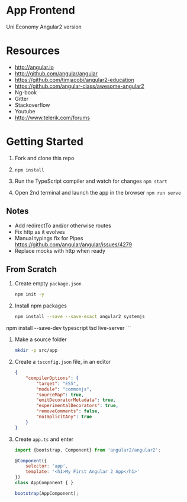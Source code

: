 
# App Frontend
Uni Economy Angular2 version

# Resources
 - http://angular.io
 - http://github.com/angular/angular
 - https://github.com/timjacobi/angular2-education
 - https://github.com/angular-class/awesome-angular2
 - Ng-book
 - Gitter
 - Stackoverflow
 - Youtube
 - http://www.telerik.com/forums


# Getting Started

1. Fork and clone this repo

1. `npm install`

1. Run the TypeScript compiler and watch for changes `npm start`

1. Open 2nd terminal and launch the app in the browser `npm run serve`

## Notes

- Add redirectTo and/or otherwise routes
- Fix http as it evolves
- Manual typings fix for Pipes https://github.com/angular/angular/issues/4279
- Replace mocks with http when ready

## From Scratch


1. Create empty `package.json`

	```bash
	npm init -y
	```

1. Install npm packages

	```bash
	npm install --save --save-exact angular2 systemjs
  npm install --save-dev typescript tsd live-server
	```

1. Make a source folder

	```bash
	mkdir -p src/app
	```

1. Create a `tsconfig.json` file, in an editor

	```json
	{
		"compilerOptions": {
			"target": "ES5",
			"module": "commonjs",
			"sourceMap": true,
			"emitDecoratorMetadata": true,
			"experimentalDecorators": true,
			"removeComments": false,
			"noImplicitAny": true
		}
	}
	```

1. Create `app.ts` and enter

	```javascript
	import {bootstrap, Component} from 'angular2/angular2';

	@Component({
		selector: 'app',
		template: '<h1>My First Angular 2 App</h1>'
	})
	class AppComponent { }

	bootstrap(AppComponent);
	```
	
